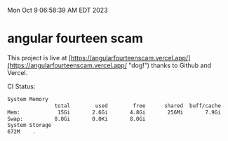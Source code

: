 Mon Oct  9 06:58:39 AM EDT 2023

# angular fourteen scam


This project is live at [https://angularfourteenscam.vercel.app/](https://angularfourteenscam.vercel.app/ "dog!") thanks to Github and Vercel.

CI Status: 

```bash
System Memory
               total        used        free      shared  buff/cache   available
Mem:            15Gi       2.6Gi       4.8Gi       256Mi       7.9Gi        12Gi
Swap:          8.0Gi       0.0Ki       8.0Gi
System Storage
672M	.
